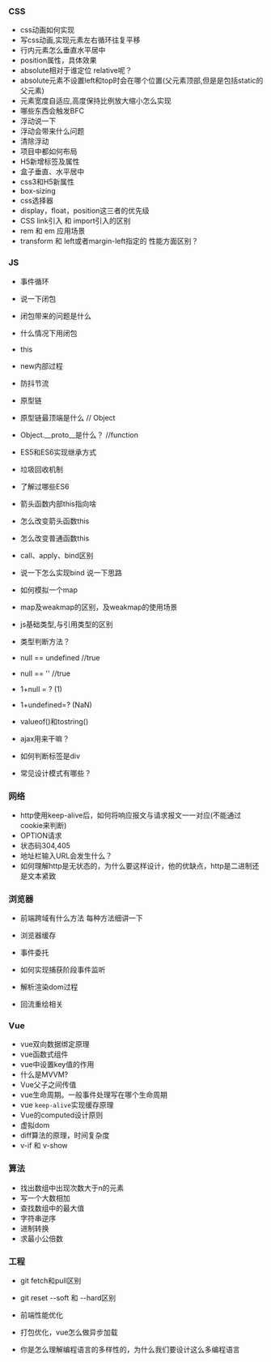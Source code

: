 ### CSS

- css动画如何实现
- 写css动画,实现元素左右循环往复平移
- 行内元素怎么垂直水平居中 
-  position属性，具体效果 
- absolute相对于谁定位 relative呢？ 
- absolute元素不设置left和top时会在哪个位置(父元素顶部,但是是包括static的父元素)  
- 元素宽度自适应,高度保持比例放大缩小怎么实现  
- 哪些东西会触发BFC  
- 浮动说一下 
- 浮动会带来什么问题 
- 清除浮动  
- 项目中都如何布局
- H5新增标签及属性
- 盒子垂直、水平居中
- css3和H5新属性 
- box-sizing 
- css选择器 
- display，float，position这三者的优先级 
- CSS link引入 和 import引入的区别
-  rem 和 em 应用场景
-  transform 和 left或者margin-left指定的 性能方面区别？

### JS

- 事件循环

-  说一下闭包 

- 闭包带来的问题是什么 

-  什么情况下用闭包 

- this

- new内部过程

- 防抖节流

- 原型链 

- 原型链最顶端是什么 // Object

- Object.__proto__是什么？ //function

- ES5和ES6实现继承方式

- 垃圾回收机制

  

- 了解过哪些ES6 

- 箭头函数内部this指向啥 

-  怎么改变箭头函数this 

-  怎么改变普通函数this 

-  call、apply、bind区别 

- 说一下怎么实现bind 说一下思路 

- 如何模拟一个map

- map及weakmap的区别，及weakmap的使用场景

  

- js基础类型,与引用类型的区别 

- 类型判断方法？ 

- null == undefined //true

- null == '' //true

- 1+null = ? (1)

- 1+undefined=? (NaN)

- valueof()和tostring()  

- ajax用来干嘛？

- 如何判断标签是div 

- 常见设计模式有哪些？

  

### 网络

- http使用keep-alive后，如何将响应报文与请求报文一一对应(不能通过cookie来判断)
- OPTION请求  
- 状态码304,405  
- 地址栏输入URL会发生什么？
- 如何理解http是无状态的，为什么要这样设计，他的优缺点，http是二进制还是文本紧致 

### 浏览器

- 前端跨域有什么方法  每种方法细讲一下

- 浏览器缓存

- 事件委托

- 如何实现捕获阶段事件监听

- 解析渲染dom过程

- 回流重绘相关

  

### Vue

- vue双向数据绑定原理
- vue函数式组件
- vue中设置key值的作用
- 什么是MVVM? 
-  Vue父子之间传值
- vue生命周期。一般事件处理写在哪个生命周期 
- vue   `keep-alive`实现缓存原理 
- Vue的computed设计原则
- 虚拟dom 
- diff算法的原理，时间复杂度 
- v-if 和 v-show

### 算法

- 找出数组中出现次数大于n的元素
- 写一个大数相加  
- 查找数组中的最大值
- 字符串逆序
- 进制转换
- 求最小公倍数

### 工程

- git fetch和pull区别 

- git reset --soft 和 --hard区别

- 前端性能优化

- 打包优化，vue怎么做异步加载

- 你是怎么理解编程语言的多样性的，为什么我们要设计这么多编程语言

  

